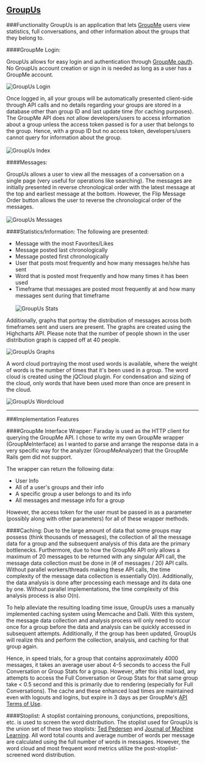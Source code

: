 <a href="http://group-us.herokuapp.com" target="_blank">GroupUs</a>
------

###Functionality
GroupUs is an application that lets [GroupMe](http://groupme.com) users view statistics, full conversations, and other information about the groups that they belong to.

####GroupMe Login:

GroupUs allows for easy login and authentication through [GroupMe oauth](https://dev.groupme.com/tutorials/oauth). No GroupUs account creation or sign in is needed as long as a user has a GroupMe account.

![GroupUs Login](http://s3.amazonaws.com/jamesrwen/var/www/jamesrwen/public/uploads/groupuslogin_original.png?1391394734 "GroupUs Login")

Once logged in, all your groups will be automatically presented client-side through API calls and no details regarding your groups are stored in a database other than group ID and last update time (for caching purposes). The GroupMe API does not allow developers/users to access information about a group unless the access token passed is for a user that belongs to the group. Hence, with a group ID but no access token, developers/users cannot query for information about the group.
<br/><br/>
![GroupUs Index](http://s3.amazonaws.com/jamesrwen/var/www/jamesrwen/public/uploads/groupusindex_original.png?1391394726 "GroupUs Index")

####Messages:

GroupUs allows a user to view all the messages of a conversation on a single page (very useful for operations like searching). The messages are initially presented in reverse chronological order with the latest message at the top and earliest message at the bottom. However, the Flip Message Order button allows the user to reverse the chronological order of the messages.
<br/><br/>
![GroupUs Messages](http://s3.amazonaws.com/jamesrwen/var/www/jamesrwen/public/uploads/groupusmessages_original.png?1391394631 "GroupUs Messages")

####Statistics/Information:
The following are presented:
* Message with the most Favorites/Likes
* Message posted last chronologically
* Message posted first chronologically
* User that posts most frequently and how many messages he/she has sent
* Word that is posted most frequently and how many times it has been used
* Timeframe that messages are posted most frequently at and how many messages sent during that timeframe
<br/><br/>
![GroupUs Stats](http://s3.amazonaws.com/jamesrwen/var/www/jamesrwen/public/uploads/groupusstats_original.png?1391394741 "GroupUs Stats")

Additionally, graphs that portray the distribution of messages across both timeframes sent and users are present. The graphs are created using the Highcharts API. Please note that the number of people shown in the user distribution graph is capped off at 40 people.

![GroupUs Graphs](http://s3.amazonaws.com/jamesrwen/var/www/jamesrwen/public/uploads/groupusgraphs_original.png?1391394625 "GroupUs Graphs")

A word cloud portraying the most used words is available, where the weight of words is the number of times that it's been used in a group. The word cloud is created using the jQCloud plugin. For condensation and sizing of the cloud, only words that have been used more than once are present in the cloud.

![GroupUs Wordcloud](http://s3.amazonaws.com/jamesrwen/var/www/jamesrwen/public/uploads/groupuscloud_original.png?1391394617 "GroupUs Wordcloud")

---
###Implementation Features

####GroupMe Interface Wrapper:
Faraday is used as the HTTP client for querying the GroupMe API. I chose to write my own GroupMe wrapper (GroupMeInterface) as I wanted to parse and arrange the response data in a very specific way for the analyzer (GroupMeAnalyzer) that the GroupMe Rails gem did not support. 

The wrapper can return the following data:
- User Info
- All of a user's groups and their info
- A specific group a user belongs to and its info
- All messages and message info for a group

However, the access token for the user must be passed in as a parameter (possibly along with other parameters) for all of these wrapper methods.

####Caching:
Due to the large amount of data that some groups may possess (think thousands of messages), the collection of all the message data for a group and the subsequent analysis of this data are the primary bottlenecks. Furthermore, due to how the GroupMe API only allows a maximum of 20 messages to be returned with any singular API call, the message data collection must be done in (# of messages / 20) API calls. Without parallel workers/threads making these API calls, the time complexity of the message data collection is essentially O(n). Additionally, the data analysis is done after processing each message and its data one by one. Without parallel implementations, the time complexity of this analysis process is also O(n).

To help alleviate the resulting loading time issue, GroupUs uses a manually implemented caching system using Memcache and Dalli. With this system, the message data collection and analysis process will only need to occur once for a group before the data and analysis can be quickly accessed in subsequent attempts. Additionally, if the group has been updated, GroupUs will realize this and perform the collection, analysis, and caching for that group again.

Hence, in speed trials, for a group that contains approximately 4000 messages, it takes an average user about 4-5 seconds to access the Full Conversation or Group Stats for a group. However, after this initial load, any attempts to access the Full Conversation or Group Stats for that same group take < 0.5 second and this is primarily due to rendering (especially for Full Conversations). The cache and these enhanced load times are maintained even with logouts and logins, but expire in 3 days as per GroupMe's [API Terms of Use](https://docs.google.com/viewer?url=https%3A%2F%2Fdev.groupme.com%2FGroupMe_API_License_Agreement.pdf).

####Stoplist:
A stoplist containing pronouns, conjunctions, prepositions, etc. is used to screen the word distribution. The stoplist used for GroupUs is the union set of these two stoplists: [Ted Pedersen](http://www.d.umn.edu/~tpederse/Group01/WordNet/wordnet-stoplist.html) and [Journal of Machine Learning](http://jmlr.org/papers/volume5/lewis04a/a11-smart-stop-list/english.stop). All word total counts and average number of words per message are calculated using the full number of words in messages. However, the word cloud and most frequent word metrics utilize the post-stoplist-screened word distribution.